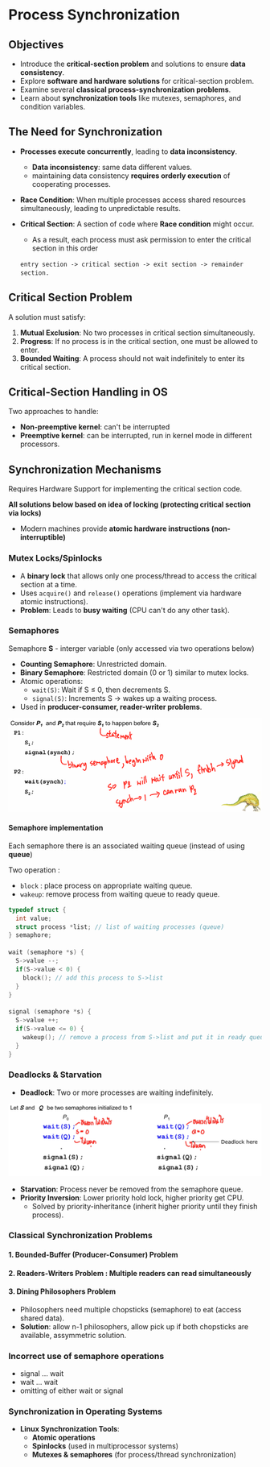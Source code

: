 # Process Synchronization

## Objectives
- Introduce the **critical-section problem** and solutions to ensure **data consistency**.
- Explore **software and hardware solutions** for critical-section problem.
- Examine several **classical process-synchronization problems**.
- Learn about **synchronization tools** like mutexes, semaphores, and condition variables.

## The Need for Synchronization
- **Processes execute concurrently**, leading to **data inconsistency**.
  - **Data inconsistency**: same data different values.
  - maintaining data consistency **requires orderly execution** of cooperating processes.
- **Race Condition**: When multiple processes access shared resources simultaneously, leading to unpredictable results.
- **Critical Section**: A section of code where **Race condition** might occur.
  - As a result, each process must ask permission to enter the critical section in this order 
  
  `entry section -> critical section -> exit section -> remainder section.`

## Critical Section Problem
A solution must satisfy:
1. **Mutual Exclusion**: No two processes in critical section simultaneously.
2. **Progress**: If no process is in the critical section, one must be allowed to enter.
3. **Bounded Waiting**: A process should not wait indefinitely to enter its critical section.

## Critical-Section Handling in OS
Two approaches to handle:
  - **Non-preemptive kernel**: can't be interrupted
  - **Preemptive kernel**: can be interrupted, run in kernel mode in different processors.
  
## Synchronization Mechanisms
Requires Hardware Support for implementing the critical section code.

**All solutions below based on idea of locking (protecting critical section via locks)**
  - Modern machines provide **atomic hardware instructions (non-interruptible)**

### **Mutex Locks/Spinlocks**
- A **binary lock** that allows only one process/thread to access the critical section at a time.
- Uses `acquire()` and `release()` operations (implement via hardware atomic instructions).
- **Problem**: Leads to **busy waiting** (CPU can't do any other task).

### **Semaphores**
Semaphore **S** - interger variable (only accessed via two operations below)
- **Counting Semaphore**: Unrestricted domain.
- **Binary Semaphore**: Restricted domain (0 or 1) similar to mutex locks. 
- Atomic operations:
  - `wait(S)`: Wait if S $\leq$ 0, then decrements S.
  - `signal(S)`: Increments S -> wakes up a waiting process.
- Used in **producer-consumer, reader-writer problems**.

![Semaphore](appendix\Semaphore.png)

#### Semaphore implementation
Each semaphore there is an associated waiting queue (instead of using **queue**)

Two operation : 
- `block` : place process on appropriate waiting queue.
- `wakeup`: remove process from waiting queue to ready queue.

```c++
typedef struct {
  int value;
  struct process *list; // list of waiting processes (queue)
} semaphore;

wait (semaphore *s) {
  S->value --;
  if(S->value < 0) {
    block(); // add this process to S->list
  }
}

signal (semaphore *s) {
  S->value ++;
  if(S->value <= 0) {
    wakeup(); // remove a process from S->list and put it in ready queue
  }
}
```

### Deadlocks & Starvation
- **Deadlock**: Two or more processes are waiting indefinitely.

![Deadlock](appendix\Deadlock.png)

- **Starvation**: Process never be removed from the semaphore queue.
- **Priority Inversion**: Lower priority hold lock, higher priority get CPU.
  - Solved by priority-inheritance (inherit higher priority until they finish process).

### Classical Synchronization Problems
#### **1. Bounded-Buffer (Producer-Consumer) Problem**

#### **2. Readers-Writers Problem** : Multiple readers can read simultaneously

#### **3. Dining Philosophers Problem**
- Philosophers need multiple chopsticks (semaphore) to eat (access shared data).
- **Solution**: allow n-1 philosophers, allow pick up if both chopsticks are available, assymmetric solution.

### Incorrect use of semaphore operations
- signal ... wait
- wait ... wait
- omitting of either wait or signal

### Synchronization in Operating Systems
- **Linux Synchronization Tools**:
  - **Atomic operations**
  - **Spinlocks** (used in multiprocessor systems)
  - **Mutexes & semaphores** (for process/thread synchronization)


